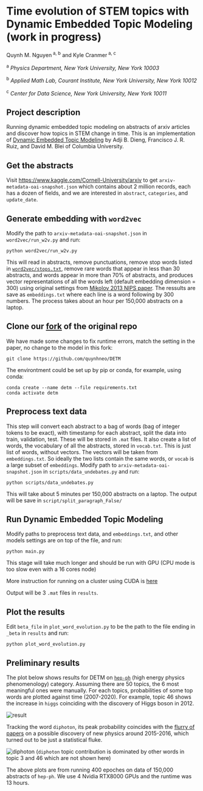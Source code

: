 # Time evolution of STEM topics with Dynamic Embedded Topic Modeling (work in progress)
Quynh M. Nguyen<sup> a, b</sup> and Kyle Cranmer<sup> a, c</sup>

<sup> a</sup> _Physics Department, New York University, New York 10003_

<sup> b</sup> _Applied Math Lab, Courant Institute, New York University, New York 10012_

<sup> c</sup> _Center for Data Science, New York University, New York 10011_

## Project description
Running dynamic embedded topic modeling on abstracts of arxiv articles and discover how topics in STEM change in time. This is an implementation of [Dynamic Embedded Topic Modeling](https://github.com/adjidieng/DETM) by Adji B. Dieng, Francisco J. R. Ruiz, and David M. Blei of Columbia University. 

## Get the abstracts 
Visit https://www.kaggle.com/Cornell-University/arxiv to get `arxiv-metadata-oai-snapshot.json` which contains about 2 million records, each has a dozen of fields, and we are interested in `abstract`, `categories`, and `update_date`.

## Generate embedding with `word2vec` 
Modify the path to `arxiv-metadata-oai-snapshot.json` in `word2vec/run_w2v.py` and run:
  
```
python word2vec/run_w2v.py
```

This will read in abstracts, remove punctuations, remove stop words listed in [`word2vec/stops.txt`](https://github.com/quynhneo/detm-arxiv/blob/master/word2vec/stops.txt), remove rare words that appear in less than 30 abstracts, and words appear in more than 70% of abstracts, and produces vector representations of all the words left (default embedding dimension = 300) using original settings from [Mikolov 2013 NIPS paper](https://arxiv.org/pdf/1310.4546.pdf). The ressults are save as `embeddings.txt` where each line is a word following by 300 numbers. The process takes about an hour per 150,000 abstracts on a laptop. 

## Clone our [fork](https://github.com/quynhneo/DETM) of the original repo
We have made some changes to fix runtime errors, match the setting in the paper, no change to the model in this fork:
```
git clone https://github.com/quynhneo/DETM
```
The environtment could be set up by pip or conda, for example, using conda:
```
conda create --name detm --file requirements.txt 
conda activate detm
```

## Preprocess text data 
This step will convert each abstract to a bag of words (bag of integer tokens to be exact), with timestamp for each abstract, split the data into train, validation, test. These will be stored in `.mat` files. It also create a list of words, the vocabulary of all the abstracts, stored in `vocab.txt`. This is just list of words, without vectors. The vectors will be taken from `embeddings.txt`. So ideally the two lists contain the same words, or `vocab` is a large subset of `embeddings`.
Modify  path to  `arxiv-metadata-oai-snapshot.json` in `scripts/data_undebates.py` and run:
```
python scripts/data_undebates.py
```
This will take about 5 minutes per 150,000 abstracts on a laptop. The output will be save in `script/split_paragraph_False/`
## Run Dynamic Embedded Topic Modeling 
Modify paths to preprocess text data, and `embeddings.txt`, and other models settings are on top of the file, and run:

```
python main.py
``` 
 This stage will take much longer and should be run with GPU (CPU mode is too slow even with a 16 cores node)

More instruction for running on a cluster using CUDA is [here](https://github.com/quynhneo/detm-arxiv/blob/master/docs/singularity_slurm.md)

Output will be 3 `.mat` files in `results`. 
## Plot the results
Edit `beta_file` in `plot_word_evolution.py` to be the path to the file ending in `_beta` in `results` and run:
```
python plot_word_evolution.py 
```


## Preliminary results
The plot below shows results for DETM on [`hep-ph`](https://arxiv.org/archive/hep-ph) (high energy physics phenomenology) category. Assuming there are 50 topics, the 6 most meaningful ones were  manually. For each topics, probabilities of some top words are plotted against time (2007-2020). 
For example, topic 46 shows the increase in `higgs` coinciding with the discovery of Higgs boson in 2012.

![result](https://github.com/quynhneo/detm-arxiv/blob/master/detm_un_K_50_Htheta_800_Optim_adam_Clip_2.0_ThetaAct_relu_Lr_0.001_Bsz_200_RhoSize_300_L_4_minDF_30_trainEmbeddings_1_beta.png)

Tracking the word `diphoton`, its peak probability coincides with the [flurry of papers](https://en.wikipedia.org/wiki/750_GeV_diphoton_excess) on a possible discovery of new physics around 2015-2016, which turned out to be just a statistical fluke. 

![diphoton](https://github.com/quynhneo/detm-arxiv/blob/master/diphoton.png)
(`diphoton` topic contribution is dominated by other words in topic 3 and 46 which are not shown here)

The above plots are from running 400 epoches on data of 150,000 abstracts of `hep-ph`. We use 4 Nvidia RTX8000 GPUs and the runtime was 13 hours.
